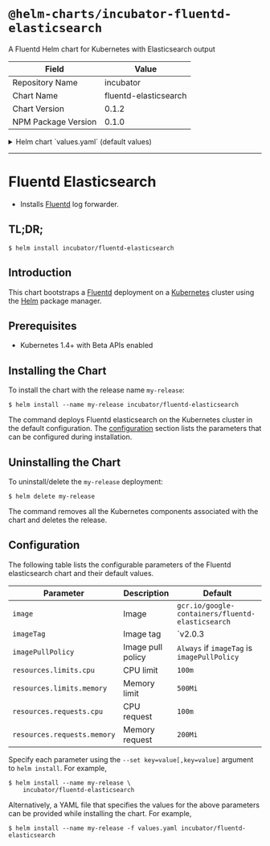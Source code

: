 # `@helm-charts/incubator-fluentd-elasticsearch`

A Fluentd Helm chart for Kubernetes with Elasticsearch output

| Field               | Value                 |
| ------------------- | --------------------- |
| Repository Name     | incubator             |
| Chart Name          | fluentd-elasticsearch |
| Chart Version       | 0.1.2                 |
| NPM Package Version | 0.1.0                 |

<details>

<summary>Helm chart `values.yaml` (default values)</summary>

```yaml
image: gcr.io/google-containers/fluentd-elasticsearch
imageTag: v2.0.4

## Specify an imagePullPolicy (Required)
## It's recommended to change this to 'Always' if the image tag is 'latest'
## ref: http://kubernetes.io/docs/user-guide/images/#updating-images
imagePullPolicy: IfNotPresent

## Configure resource requests and limits
## ref: http://kubernetes.io/docs/user-guide/compute-resources/
##
resources:
  limits:
    cpu: 100m
    memory: 500Mi
  requests:
    cpu: 100m
    memory: 200Mi

## Add tolerations if specified
# tolerations:
#   - key: node-role.kubernetes.io/master
#     operator: Exists
#     effect: NoSchedule

elasticsearch:
  host: 'elasticsearch-client'
  port: 9200
  buffer_chunk_limit: 2M
  buffer_queue_limit: 8

rbac:
  create: true

configMaps:
  output.conf: |
    # Enriches records with Kubernetes metadata
    <filter kubernetes.**>
      @type kubernetes_metadata
    </filter>

    <match **>
      @id elasticsearch
      @type elasticsearch
      @log_level info
      include_tag_key true
      host "#{ENV['OUTPUT_HOST']}"
      port "#{ENV['OUTPUT_PORT']}"
      logstash_format true
      <buffer>
        @type file
        path /var/log/fluentd-buffers/kubernetes.system.buffer
        flush_mode interval
        retry_type exponential_backoff
        flush_thread_count 2
        flush_interval 5s
        retry_forever
        retry_max_interval 30
        chunk_limit_size "#{ENV['OUTPUT_BUFFER_CHUNK_LIMIT']}"
        queue_limit_length "#{ENV['OUTPUT_BUFFER_QUEUE_LIMIT']}"
        overflow_action block
      </buffer>
    </match>

# fluentdcustomconfig: |
#   # add fluentd custom configs here
```

</details>

---

# Fluentd Elasticsearch

- Installs [Fluentd](https://www.fluentd.org/) log forwarder.

## TL;DR;

```console
$ helm install incubator/fluentd-elasticsearch
```

## Introduction

This chart bootstraps a [Fluentd](https://www.fluentd.org/) deployment on a [Kubernetes](http://kubernetes.io) cluster using the [Helm](https://helm.sh) package manager.

## Prerequisites

- Kubernetes 1.4+ with Beta APIs enabled

## Installing the Chart

To install the chart with the release name `my-release`:

```console
$ helm install --name my-release incubator/fluentd-elasticsearch
```

The command deploys Fluentd elasticsearch on the Kubernetes cluster in the default configuration. The [configuration](#configuration) section lists the parameters that can be configured during installation.

## Uninstalling the Chart

To uninstall/delete the `my-release` deployment:

```console
$ helm delete my-release
```

The command removes all the Kubernetes components associated with the chart and deletes the release.

## Configuration

The following table lists the configurable parameters of the Fluentd elasticsearch chart and their default values.

| Parameter                   | Description       | Default                                          |
| --------------------------- | ----------------- | ------------------------------------------------ |
| `image`                     | Image             | `gcr.io/google-containers/fluentd-elasticsearch` |
| `imageTag`                  | Image tag         | `v2.0.3                                          |
| `imagePullPolicy`           | Image pull policy | `Always` if `imageTag` is `imagePullPolicy`      |
| `resources.limits.cpu`      | CPU limit         | `100m`                                           |
| `resources.limits.memory`   | Memory limit      | `500Mi`                                          |
| `resources.requests.cpu`    | CPU request       | `100m`                                           |
| `resources.requests.memory` | Memory request    | `200Mi`                                          |

Specify each parameter using the `--set key=value[,key=value]` argument to `helm install`. For example,

```console
$ helm install --name my-release \
    incubator/fluentd-elasticsearch
```

Alternatively, a YAML file that specifies the values for the above parameters can be provided while installing the chart. For example,

```console
$ helm install --name my-release -f values.yaml incubator/fluentd-elasticsearch
```
